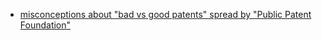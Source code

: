 -   [ misconceptions about \"bad vs good patents\" spread by \"Public
    Patent Foundation\"](Mspat040609En "wikilink")
